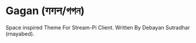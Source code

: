 # Gagan (गगन/গগন) 
 
Space inspired Theme For Stream-Pi Client. Written By Debayan Sutradhar (rnayabed).
